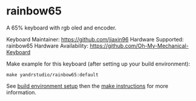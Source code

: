 rainbow65
===

A 65% keyboard with rgb oled and encoder.

Keyboard Maintainer: https://github.com/jiaxin96
Hardware Supported: rainbow65 
Hardware Availability: https://github.com/Oh-My-Mechanical-Keyboard 

Make example for this keyboard (after setting up your build environment):

    make yandrstudio/rainbow65:default

See [build environment setup](https://docs.qmk.fm/#/getting_started_build_tools) then the [make instructions](https://docs.qmk.fm/#/getting_started_make_guide) for more information.
